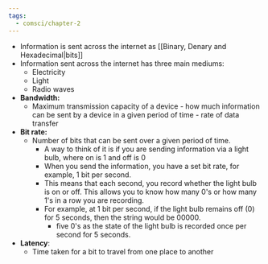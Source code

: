 ```yaml
---
tags:
  - comsci/chapter-2
---
```


- Information is sent across the internet as [[Binary, Denary and Hexadecimal|bits]]
- Information sent across the internet has three main mediums:
	- Electricity
	- Light
	- Radio waves
- **Bandwidth:**
	- Maximum transmission capacity of a device - how much information can be sent by a device in a given period of time - rate of data transfer
- **Bit rate:**
	- Number of bits that can be sent over a given period of time.
		- A way to think of it is if you are sending information via a light bulb, where on is 1 and off is 0
		- When you send the information, you have a set bit rate, for example, 1 bit per second. 
		- This means that each second, you record whether the light bulb is on or off. This allows you to know how many 0's or how many 1's in a row you are recording.
		- For example, at 1 bit per second, if the light bulb remains off (0) for 5 seconds, then the string would be 00000.
			- five 0's as the state of the light bulb is recorded once per second for 5 seconds.
-   **Latency**: 
	- Time taken for a bit to travel from one place to another
